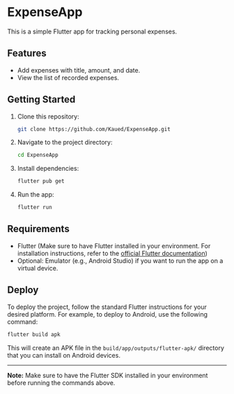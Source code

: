 # ExpenseApp

This is a simple Flutter app for tracking personal expenses.

## Features

- Add expenses with title, amount, and date.
- View the list of recorded expenses.

## Getting Started

1. Clone this repository:
   ```bash
   git clone https://github.com/Kaued/ExpenseApp.git
   ```

2. Navigate to the project directory:
   ```bash
   cd ExpenseApp
   ```

3. Install dependencies:
   ```bash
   flutter pub get
   ```

4. Run the app:
   ```bash
   flutter run
   ```

## Requirements

- Flutter (Make sure to have Flutter installed in your environment. For installation instructions, refer to the [official Flutter documentation](https://flutter.dev/docs/get-started/install))
- Optional: Emulator (e.g., Android Studio) if you want to run the app on a virtual device.

## Deploy

To deploy the project, follow the standard Flutter instructions for your desired platform. For example, to deploy to Android, use the following command:

```bash
flutter build apk
```

This will create an APK file in the `build/app/outputs/flutter-apk/` directory that you can install on Android devices.

---

**Note:** Make sure to have the Flutter SDK installed in your environment before running the commands above.